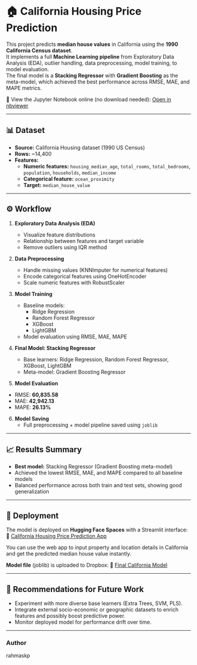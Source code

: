 # 🏠 California Housing Price Prediction

This project predicts **median house values** in California using the **1990 California Census dataset**.  
It implements a full **Machine Learning pipeline** from Exploratory Data Analysis (EDA), outlier handling, data preprocessing, model training, to model evaluation.  
The final model is a **Stacking Regressor** with **Gradient Boosting** as the meta-model, which achieved the best performance across RMSE, MAE, and MAPE metrics.



📄 View the Jupyter Notebook online (no download needed):
[Open in nbviewer](https://nbviewer.org/github/rahmaskp/California-Housing-Price-StackingRegression-Model/blob/main/California%20Housing%20Price_Regression%20Model.ipynb)

---

## 📊 Dataset

- **Source:** California Housing dataset (1990 US Census)
- **Rows:** ~14,400
- **Features:**  
  - **Numeric features:** `housing_median_age`, `total_rooms`, `total_bedrooms`, `population`, `households`, `median_income`  
  - **Categorical feature:** `ocean_proximity`  
  - **Target:** `median_house_value`  

---

## ⚙️ Workflow

1. **Exploratory Data Analysis (EDA)**
   - Visualize feature distributions
   - Relationship between features and target variable
   - Remove outliers using IQR method

2. **Data Preprocessing**
   - Handle missing values (KNNImputer for numerical features)
   - Encode categorical features using OneHotEncoder
   - Scale numeric features with RobustScaler

3. **Model Training**
   - Baseline models:
     - Ridge Regression
     - Random Forest Regressor
     - XGBoost
     - LightGBM
   - Model evaluation using RMSE, MAE, MAPE

4. **Final Model: Stacking Regressor**
   - Base learners: Ridge Regression, Random Forest Regressor, XGBoost, LightGBM
   - Meta-model: Gradient Boosting Regressor

5. **Model Evaluation**
  - RMSE: **60,835.58**  
  - MAE: **42,942.13**  
  - MAPE: **26.13%**

6. **Model Saving**
   - Full preprocessing + model pipeline saved using `joblib`

---

## 📈 Results Summary

- **Best model:** Stacking Regressor (Gradient Boosting meta-model)
- Achieved the lowest RMSE, MAE, and MAPE compared to all baseline models
- Balanced performance across both train and test sets, showing good generalization

---

## 🚀 Deployment

The model is deployed on **Hugging Face Spaces** with a Streamlit interface:  
🔗 [California Housing Price Prediction App](https://huggingface.co/spaces/rahmaskp/california-housing-price)

You can use the web app to input property and location details in California and get the predicted median house value instantly.

**Model file** (joblib) is uploaded to Dropbox:
🔗 [Final California Model](https://www.dropbox.com/scl/fi/2jl97wjcn4u2krg75iovp/final_california_model.joblib?rlkey=j0rac835tusneeo7ime9wne6c&st=zno1f70r&dl=0)

---

## 📌 Recommendations for Future Work

- Experiment with more diverse base learners (Extra Trees, SVM, PLS).
- Integrate external socio-economic or geographic datasets to enrich features and possibly boost predictive power. 
- Monitor deployed model for performance drift over time.

---

### Author

rahmaskp
